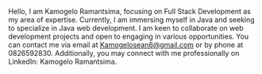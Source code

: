 Hello,
I am Kamogelo Ramantsima, focusing on Full Stack Development as my area of expertise.
Currently, I am immersing myself in Java and seeking to specialize in Java web development.
I am keen to collaborate on web development projects and open to engaging in various opportunities.
You can contact me via email at Kamogelosean6@gmail.com or by phone at 0826592830. Additionally, you may connect with me professionally on LinkedIn: Kamogelo Ramantsima.


<!---
ThatNaturall/ThatNaturall is a ✨ special ✨ repository because its `README.md` (this file) appears on your GitHub profile.
You can click the Preview link to take a look at your changes.
--->
